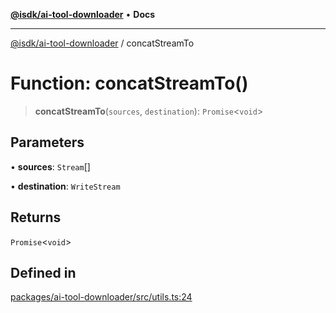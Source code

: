 [**@isdk/ai-tool-downloader**](../README.md) • **Docs**

***

[@isdk/ai-tool-downloader](../globals.md) / concatStreamTo

# Function: concatStreamTo()

> **concatStreamTo**(`sources`, `destination`): `Promise`\<`void`\>

## Parameters

• **sources**: `Stream`[]

• **destination**: `WriteStream`

## Returns

`Promise`\<`void`\>

## Defined in

[packages/ai-tool-downloader/src/utils.ts:24](https://github.com/isdk/ai-tool-download.js/blob/f5dabf0a87cbd6138c71ae0b644fdaca433fad82/src/utils.ts#L24)
